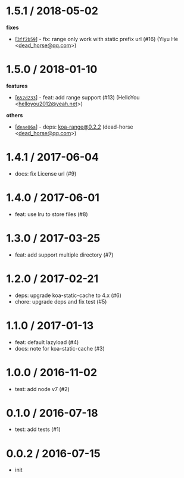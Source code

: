 
1.5.1 / 2018-05-02
==================

**fixes**
  * [[`3ff2b59`](http://github.com/eggjs/egg-static/commit/3ff2b5941137ce3811270f9e5eaaf1a94d715677)] - fix: range only work with static prefix url (#16) (Yiyu He <<dead_horse@qq.com>>)

1.5.0 / 2018-01-10
==================

**features**
  * [[`652d233`](http://github.com/eggjs/egg-static/commit/652d2333e8973f810f7c0e97e07591575b8dc5eb)] - feat: add range support (#13) (HelloYou <<helloyou2012@yeah.net>>)

**others**
  * [[`deae06a`](http://github.com/eggjs/egg-static/commit/deae06a7e8c8f424fde234877e5eb3544bda7bca)] - deps: koa-range@0.2.2 (dead-horse <<dead_horse@qq.com>>)

1.4.1 / 2017-06-04
==================

  * docs: fix License url (#9)

1.4.0 / 2017-06-01
==================

  * feat: use lru to store files (#8)

1.3.0 / 2017-03-25
==================

  * feat: add support multiple directory (#7)

1.2.0 / 2017-02-21
==================

  * deps: upgrade koa-static-cache to 4.x (#6)
  * chore: upgrade deps and fix test (#5)

1.1.0 / 2017-01-13
==================

  * feat: default lazyload (#4)
  * docs: note for koa-static-cache (#3)

1.0.0 / 2016-11-02
==================

  * test: add node v7 (#2)

0.1.0 / 2016-07-18
==================

  * test: add tests (#1)

0.0.2 / 2016-07-15
==================

  * init
